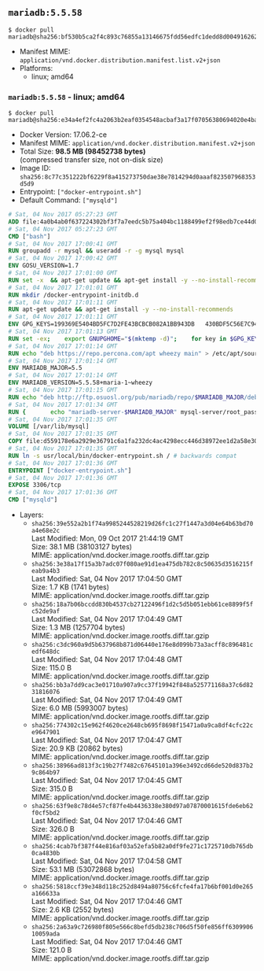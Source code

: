 ## `mariadb:5.5.58`

```console
$ docker pull mariadb@sha256:bf530b5ca2f4c893c76855a13146675fdd56edfc1dedd8d004916262d0ca138b
```

-	Manifest MIME: `application/vnd.docker.distribution.manifest.list.v2+json`
-	Platforms:
	-	linux; amd64

### `mariadb:5.5.58` - linux; amd64

```console
$ docker pull mariadb@sha256:e34a4ef2fc4a2063b2eaf0354548acbaf3a17f07056380694020e4ba4228d487
```

-	Docker Version: 17.06.2-ce
-	Manifest MIME: `application/vnd.docker.distribution.manifest.v2+json`
-	Total Size: **98.5 MB (98452738 bytes)**  
	(compressed transfer size, not on-disk size)
-	Image ID: `sha256:8c77c351222bf6229f8a415273750dae38e7814294d0aaaf823507968353d5d9`
-	Entrypoint: `["docker-entrypoint.sh"]`
-	Default Command: `["mysqld"]`

```dockerfile
# Sat, 04 Nov 2017 05:27:23 GMT
ADD file:4a0b4ab0f637224302bf3f7a7eedc5b75a404bc1188499ef2f98edb7ce44d0ed in / 
# Sat, 04 Nov 2017 05:27:23 GMT
CMD ["bash"]
# Sat, 04 Nov 2017 17:00:41 GMT
RUN groupadd -r mysql && useradd -r -g mysql mysql
# Sat, 04 Nov 2017 17:00:42 GMT
ENV GOSU_VERSION=1.7
# Sat, 04 Nov 2017 17:01:00 GMT
RUN set -x 	&& apt-get update && apt-get install -y --no-install-recommends ca-certificates wget && rm -rf /var/lib/apt/lists/* 	&& wget -O /usr/local/bin/gosu "https://github.com/tianon/gosu/releases/download/$GOSU_VERSION/gosu-$(dpkg --print-architecture)" 	&& wget -O /usr/local/bin/gosu.asc "https://github.com/tianon/gosu/releases/download/$GOSU_VERSION/gosu-$(dpkg --print-architecture).asc" 	&& export GNUPGHOME="$(mktemp -d)" 	&& gpg --keyserver ha.pool.sks-keyservers.net --recv-keys B42F6819007F00F88E364FD4036A9C25BF357DD4 	&& gpg --batch --verify /usr/local/bin/gosu.asc /usr/local/bin/gosu 	&& rm -r "$GNUPGHOME" /usr/local/bin/gosu.asc 	&& chmod +x /usr/local/bin/gosu 	&& gosu nobody true 	&& apt-get purge -y --auto-remove ca-certificates wget
# Sat, 04 Nov 2017 17:01:01 GMT
RUN mkdir /docker-entrypoint-initdb.d
# Sat, 04 Nov 2017 17:01:11 GMT
RUN apt-get update && apt-get install -y --no-install-recommends 		apt-transport-https ca-certificates 		pwgen 	&& rm -rf /var/lib/apt/lists/*
# Sat, 04 Nov 2017 17:01:11 GMT
ENV GPG_KEYS=199369E5404BD5FC7D2FE43BCBCB082A1BB943DB 	430BDF5C56E7C94E848EE60C1C4CBDCDCD2EFD2A 	4D1BB29D63D98E422B2113B19334A25F8507EFA5
# Sat, 04 Nov 2017 17:01:13 GMT
RUN set -ex; 	export GNUPGHOME="$(mktemp -d)"; 	for key in $GPG_KEYS; do 		gpg --keyserver ha.pool.sks-keyservers.net --recv-keys "$key"; 	done; 	gpg --export $GPG_KEYS > /etc/apt/trusted.gpg.d/mariadb.gpg; 	rm -r "$GNUPGHOME"; 	apt-key list
# Sat, 04 Nov 2017 17:01:14 GMT
RUN echo "deb https://repo.percona.com/apt wheezy main" > /etc/apt/sources.list.d/percona.list 	&& { 		echo 'Package: *'; 		echo 'Pin: release o=Percona Development Team'; 		echo 'Pin-Priority: 998'; 	} > /etc/apt/preferences.d/percona
# Sat, 04 Nov 2017 17:01:14 GMT
ENV MARIADB_MAJOR=5.5
# Sat, 04 Nov 2017 17:01:14 GMT
ENV MARIADB_VERSION=5.5.58+maria-1~wheezy
# Sat, 04 Nov 2017 17:01:15 GMT
RUN echo "deb http://ftp.osuosl.org/pub/mariadb/repo/$MARIADB_MAJOR/debian wheezy main" > /etc/apt/sources.list.d/mariadb.list 	&& { 		echo 'Package: *'; 		echo 'Pin: release o=MariaDB'; 		echo 'Pin-Priority: 999'; 	} > /etc/apt/preferences.d/mariadb
# Sat, 04 Nov 2017 17:01:34 GMT
RUN { 		echo "mariadb-server-$MARIADB_MAJOR" mysql-server/root_password password 'unused'; 		echo "mariadb-server-$MARIADB_MAJOR" mysql-server/root_password_again password 'unused'; 	} | debconf-set-selections 	&& apt-get update 	&& apt-get install -y 		"mariadb-server=$MARIADB_VERSION" 		percona-xtrabackup 		socat 	&& rm -rf /var/lib/apt/lists/* 	&& sed -ri 's/^user\s/#&/' /etc/mysql/my.cnf /etc/mysql/conf.d/* 	&& rm -rf /var/lib/mysql && mkdir -p /var/lib/mysql /var/run/mysqld 	&& chown -R mysql:mysql /var/lib/mysql /var/run/mysqld 	&& chmod 777 /var/run/mysqld 	&& find /etc/mysql/ -name '*.cnf' -print0 		| xargs -0 grep -lZE '^(bind-address|log)' 		| xargs -rt -0 sed -Ei 's/^(bind-address|log)/#&/' 	&& echo '[mysqld]\nskip-host-cache\nskip-name-resolve' > /etc/mysql/conf.d/docker.cnf
# Sat, 04 Nov 2017 17:01:35 GMT
VOLUME [/var/lib/mysql]
# Sat, 04 Nov 2017 17:01:35 GMT
COPY file:d559178e6a2929e36791c6a1fa232dc4ac4298ecc446d38972ee1d2a58e30621 in /usr/local/bin/ 
# Sat, 04 Nov 2017 17:01:35 GMT
RUN ln -s usr/local/bin/docker-entrypoint.sh / # backwards compat
# Sat, 04 Nov 2017 17:01:36 GMT
ENTRYPOINT ["docker-entrypoint.sh"]
# Sat, 04 Nov 2017 17:01:36 GMT
EXPOSE 3306/tcp
# Sat, 04 Nov 2017 17:01:36 GMT
CMD ["mysqld"]
```

-	Layers:
	-	`sha256:39e552a2b1f74a9985244528219d26fc1c27f1447a3d04e64b63bd70a4e68e2c`  
		Last Modified: Mon, 09 Oct 2017 21:44:19 GMT  
		Size: 38.1 MB (38103127 bytes)  
		MIME: application/vnd.docker.image.rootfs.diff.tar.gzip
	-	`sha256:3e38a17f15a3b7adc07f080ae91d1ea475db782c8c50635d3516215feab9a4b3`  
		Last Modified: Sat, 04 Nov 2017 17:04:50 GMT  
		Size: 1.7 KB (1741 bytes)  
		MIME: application/vnd.docker.image.rootfs.diff.tar.gzip
	-	`sha256:18a7b06bccdd830b4537cb27122496f1d2c5d5b051ebb61ce8899f5fc52de9af`  
		Last Modified: Sat, 04 Nov 2017 17:04:49 GMT  
		Size: 1.3 MB (1257704 bytes)  
		MIME: application/vnd.docker.image.rootfs.diff.tar.gzip
	-	`sha256:c3dc960a9d5b637968b871d06440e176e8d099b73a3acff8c896481cedf648dc`  
		Last Modified: Sat, 04 Nov 2017 17:04:48 GMT  
		Size: 115.0 B  
		MIME: application/vnd.docker.image.rootfs.diff.tar.gzip
	-	`sha256:bb3a7dd9cac3e01710a907a9cc37f19942f848a525771168a37c6d8231816076`  
		Last Modified: Sat, 04 Nov 2017 17:04:49 GMT  
		Size: 6.0 MB (5993007 bytes)  
		MIME: application/vnd.docker.image.rootfs.diff.tar.gzip
	-	`sha256:774302c15e962f4620ce2648cb695f8698f15471a0a9ca8df4cfc22ce9647901`  
		Last Modified: Sat, 04 Nov 2017 17:04:47 GMT  
		Size: 20.9 KB (20862 bytes)  
		MIME: application/vnd.docker.image.rootfs.diff.tar.gzip
	-	`sha256:38966ad813f3c19b27f7482c67645101a396e3492cd66de520d837b29c864b97`  
		Last Modified: Sat, 04 Nov 2017 17:04:45 GMT  
		Size: 315.0 B  
		MIME: application/vnd.docker.image.rootfs.diff.tar.gzip
	-	`sha256:63f9e8c78d4e57cf87fe4b4436338e380d97a07870001615fde6eb62f0cf5bd2`  
		Last Modified: Sat, 04 Nov 2017 17:04:46 GMT  
		Size: 326.0 B  
		MIME: application/vnd.docker.image.rootfs.diff.tar.gzip
	-	`sha256:4cab7bf387f44e816af03a52efa5b82a0df9fe271c1725710db765db0ca4830b`  
		Last Modified: Sat, 04 Nov 2017 17:04:58 GMT  
		Size: 53.1 MB (53072868 bytes)  
		MIME: application/vnd.docker.image.rootfs.diff.tar.gzip
	-	`sha256:5818ccf39e348d118c252d8494a80756c6fcfe4fa17b6bf001d0e265a166633a`  
		Last Modified: Sat, 04 Nov 2017 17:04:46 GMT  
		Size: 2.6 KB (2552 bytes)  
		MIME: application/vnd.docker.image.rootfs.diff.tar.gzip
	-	`sha256:2a63a9c726980f805e566c8befd5db238c706d5f50fe856ff630990610059ada`  
		Last Modified: Sat, 04 Nov 2017 17:04:46 GMT  
		Size: 121.0 B  
		MIME: application/vnd.docker.image.rootfs.diff.tar.gzip
